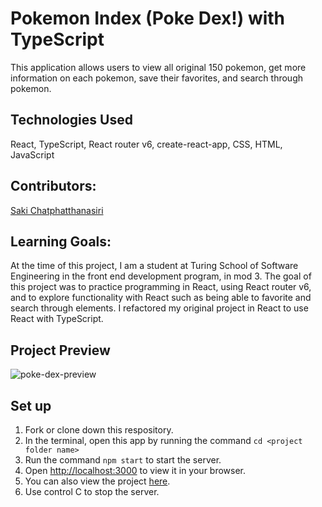 # Pokemon Index (Poke Dex!) with TypeScript
This application allows users to view all original 150 pokemon, get more information on each pokemon, save their favorites, and search through pokemon.

## Technologies Used
React, TypeScript, React router v6, create-react-app, CSS, HTML, JavaScript

## Contributors:
<a href="https://github.com/sakisandrac">Saki Chatphatthanasiri</a>

## Learning Goals:
At the time of this project, I am a student at Turing School of Software Engineering in the front end development program, in mod 3. The goal of this project was to practice programming in React, using React router v6, and to explore functionality with React such as being able to favorite and search through elements. I refactored my original project in React to use React with TypeScript.

## Project Preview
![poke-dex-preview](https://github.com/sakisandrac/poke-dex/assets/118419729/3ffe7a04-bf03-4e7f-9c3b-92e713c1fe09)


## Set up
1. Fork or clone down this respository. 
2. In the terminal, open this app by running the command `cd <project folder name>`
3. Run the command `npm start` to start the server.
4. Open [http://localhost:3000](http://localhost:3000) to view it in your browser.
5. You can also view the project <a href="https://vercel.com/sakisandrac/poke-dex-sakic">here</a>.
6. Use control C to stop the server.
